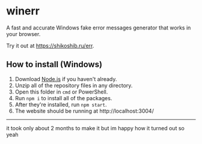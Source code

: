 # winerr
A fast and accurate Windows fake error messages generator that works in your browser.

Try it out at https://shikoshib.ru/err.

## How to install (Windows)
1. Download [Node.js](https://nodejs.org/en/download) if you haven't already.
2. Unzip all of the repository files in any directory.
3. Open this folder in `cmd` or PowerShell.
4. Run `npm i` to install all of the packages.
5. After they're installed, run `npm start`.
6. The website should be running at http://localhost:3004/

---

it took only about 2 months to make it but im happy how it turned out so yeah
